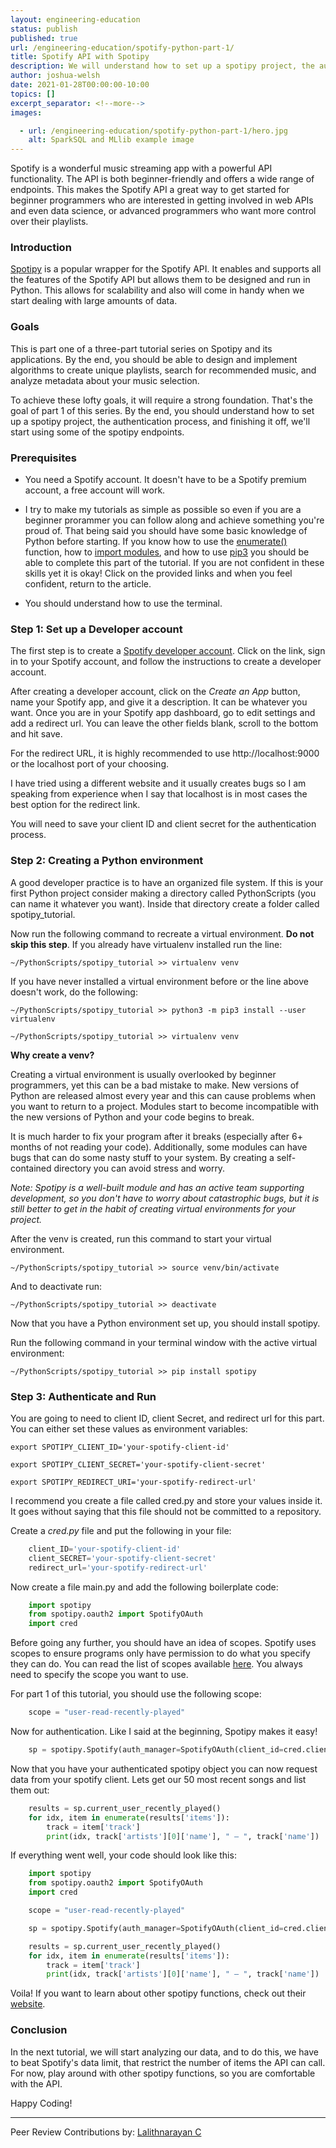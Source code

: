 ```yaml
---
layout: engineering-education
status: publish
published: true
url: /engineering-education/spotify-python-part-1/
title: Spotify API with Spotipy
description: We will understand how to set up a spotipy project, the authentication process, and finishing it off, we'll start using some of the spotipy endpoints.
author: joshua-welsh
date: 2021-01-28T00:00:00-10:00
topics: []
excerpt_separator: <!--more-->
images:

  - url: /engineering-education/spotify-python-part-1/hero.jpg
    alt: SparkSQL and MLlib example image
---
```

Spotify is a wonderful music streaming app with a powerful API functionality. The API is both beginner-friendly and offers a wide range of endpoints. This makes the Spotify API a great way to get started for beginner programmers who are interested in getting involved in web APIs and even data science, or advanced programmers who want more control over their playlists. 
<!--more-->
### Introduction 
[Spotipy](https://spotipy.readthedocs.io/en/2.16.1/) is a popular wrapper for the Spotify API. It enables and supports all the features of the Spotify API but allows them to be designed and run in Python. This allows for scalability and also will come in handy when we start dealing with large amounts of data.

### Goals 
This is part one of a three-part tutorial series on Spotipy and its applications. By the end, you should be able to design and implement algorithms to create unique playlists, search for recommended music, and analyze metadata about your music selection.

To achieve these lofty goals, it will require a strong foundation. That's the goal of part 1 of this series. By the end, you should understand how to set up a spotipy project, the authentication process, and finishing it off, we'll start using some of the spotipy endpoints.

### Prerequisites
- You need a Spotify account. It doesn't have to be a Spotify premium account, a free account will work. 

- I try to make my tutorials as simple as possible so even if you are a beginner prorammer you can follow along and achieve something you're proud of. That being said you should have some basic knowledge of Python before starting. If you know how to use the [enumerate()](https://docs.python.org/3/library/functions.html#enumerate) function, how to [import modules](https://docs.python.org/3/tutorial/modules.html), and how to use [pip3](https://pip.pypa.io/en/stable/) you should be able to complete this part of the tutorial. If you are not confident in these skills yet it is okay! Click on the provided links and when you feel confident, return to the article.

- You should understand how to use the terminal.

### Step 1: Set up a Developer account
The first step is to create a [Spotify developer account](https://developer.spotify.com/dashboard/). Click on the link, sign in to your Spotify account, and follow the instructions to create a developer account.

After creating a developer account, click on the *Create an App* button, name your Spotify app, and give it a description. It can be whatever you want. Once you are in your Spotify app dashboard, go to edit settings and add a redirect url. You can leave the other fields blank, scroll to the bottom and hit save. 

For the redirect URL, it is highly recommended to use http://localhost:9000 or the localhost port of your choosing.

I have tried using a different website and it usually creates bugs so I am speaking from experience when I say that localhost is in most cases the best option for the redirect link.

You will need to save your client ID and client secret for the authentication process.

### Step 2: Creating a Python environment 
A good developer practice is to have an organized file system. If this is your first Python project consider making a directory called PythonScripts (you can name it whatever you want). Inside that directory create a folder called spotipy_tutorial.

Now run the following command to recreate a virtual environment. **Do not skip this step**. If you already have virtualenv installed run the line:

`~/PythonScripts/spotipy_tutorial >> virtualenv venv`

If you have never installed a virtual environment before or the line above doesn't work, do the following: 

`~/PythonScripts/spotipy_tutorial >> python3 -m pip3 install --user virtualenv`

`~/PythonScripts/spotipy_tutorial >> virtualenv venv`

**Why create a venv?** 

Creating a virtual environment is usually overlooked by beginner programmers, yet this can be a bad mistake to make. New versions of Python are released almost every year and this can cause problems when you want to return to a project. Modules start to become incompatible with the new versions of Python and your code begins to break. 

It is much harder to fix your program after it breaks (especially after 6+ months of not reading your code). Additionally, some modules can have bugs that can do some nasty stuff to your system. By creating a self-contained directory you can avoid  stress and worry. 

*Note: Spotipy is a well-built module and has an active team supporting development, so you don't have to worry about catastrophic bugs, but it is still better to get in the habit of creating virtual environments for your project.*

After the venv is created, run this command to start your virtual environment. 

`~/PythonScripts/spotipy_tutorial >> source venv/bin/activate`

And to deactivate run:

`~/PythonScripts/spotipy_tutorial >> deactivate`  

Now that you have a Python environment set up, you should install spotipy.

Run the following command in your terminal window with the active virtual environment:

`~/PythonScripts/spotipy_tutorial >> pip install spotipy`

### Step 3: Authenticate and Run 
You are going to need to client ID, client Secret, and redirect url for this part. You can either set these values as environment variables:

`export SPOTIPY_CLIENT_ID='your-spotify-client-id'`

`export SPOTIPY_CLIENT_SECRET='your-spotify-client-secret'`   

`export SPOTIPY_REDIRECT_URI='your-spotify-redirect-url'`

I recommend you create a file called cred.py and store your values inside it. It goes without saying that this file should not be committed to a repository. 

Create a _cred.py_ file and put the following in your file: 
```py
    client_ID='your-spotify-client-id'
    client_SECRET='your-spotify-client-secret'   
    redirect_url='your-spotify-redirect-url'
```

Now create a file main.py and add the following boilerplate code: 
```py
    import spotipy
    from spotipy.oauth2 import SpotifyOAuth
    import cred 
```

Before going any further, you should have an idea of scopes. Spotify uses scopes to ensure programs only have permission to do what you specify they can do. You can read the list of scopes available [here](https://developer.spotify.com/documentation/general/guides/scopes/). You always need to specify the scope you want to use. 

For part 1 of this tutorial, you should use the following scope: 
```py
    scope = "user-read-recently-played"
```

Now for authentication. Like I said at the beginning, Spotipy makes it easy! 
```py
    sp = spotipy.Spotify(auth_manager=SpotifyOAuth(client_id=cred.client_id, client_secret= cred.client_secret, redirect_uri=cred.redirect_url, scope=scope))
```

Now that you have your authenticated spotipy object you can now request data from your spotify client. Lets get our 50 most recent songs and list them out:
```py
    results = sp.current_user_recently_played()
    for idx, item in enumerate(results['items']):
        track = item['track']
        print(idx, track['artists'][0]['name'], " – ", track['name'])

```

If everything went well, your code should look like this:
```py
    import spotipy
    from spotipy.oauth2 import SpotifyOAuth
    import cred

    scope = "user-read-recently-played"

    sp = spotipy.Spotify(auth_manager=SpotifyOAuth(client_id=cred.client_id, client_secret= cred.client_secret, redirect_uri=cred.redirect_url, scope=scope))

    results = sp.current_user_recently_played()
    for idx, item in enumerate(results['items']):
        track = item['track']
        print(idx, track['artists'][0]['name'], " – ", track['name'])
```

Voila! If you want to learn about other spotipy functions, check out their [website](https://spotipy.readthedocs.io/en/2.16.1/).

### Conclusion
In the next tutorial, we will start analyzing our data, and to do this, we have to beat Spotify's data limit, that restrict the number of items the API can call. For now, play around with other spotipy functions, so you are comfortable with the API.  

Happy Coding!

---
Peer Review Contributions by: [Lalithnarayan C](/engineering-education/authors/lalithnarayan-c/)
